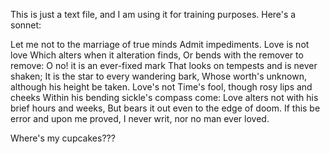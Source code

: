 This is just a text file, and I am using it for training purposes. Here's a sonnet:

Let me not to the marriage of true minds
Admit impediments. Love is not love
Which alters when it alteration finds,
Or bends with the remover to remove:
O no! it is an ever-fixed mark
That looks on tempests and is never shaken;
It is the star to every wandering bark,
Whose worth's unknown, although his height be taken.
Love's not Time's fool, though rosy lips and cheeks
Within his bending sickle's compass come:
Love alters not with his brief hours and weeks,
But bears it out even to the edge of doom.
If this be error and upon me proved,
I never writ, nor no man ever loved.

Where's my cupcakes??? 
